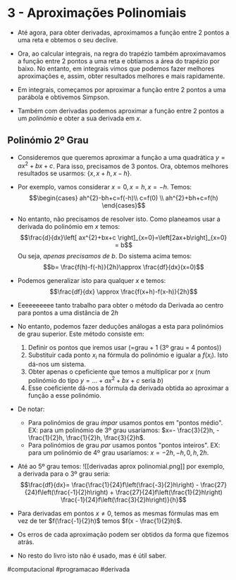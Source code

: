 # 3 - Aproximações Polinomiais
- Até agora, para obter derivadas, aproximamos a função entre 2 pontos a uma reta e obtemos o seu declive.
- Ora, ao calcular integrais, na regra do trapézio também aproximavamos a função entre 2 pontos a uma reta e obtíamos a área do trapézio por baixo. No entanto, em integrais vimos que podemos fazer melhores aproximações e, assim, obter resultados melhores e mais rapidamente.

- Em integrais, começamos por aproximar a função entre 2 pontos a uma parábola e obtivemos Simpson.
- Também com derivadas podemos aproximar a função entre 2 pontos a um *polinómio* e obter a sua derivada em $x$.


## Polinómio 2º Grau
- Consideremos que queremos aproximar a função a uma quadrática $y=ax^{2}+bx+c$. Para isso, precisamos de 3 pontos. Ora, obtemos melhores resultados se usarmos: $\{x, x+h, x-h\}$.
- Por exemplo, vamos considerar $x=0, x=h, x=-h$. Temos:
$$\begin{cases} ah^{2}-bh+c=f(-h)\\ c=f(0) \\ ah^{2}+bh+c=f(h) \end{cases}$$
- No entanto, não precisamos de resolver isto. Como planeamos usar a derivada do polinómio em $x$ temos:
$$\frac{d}{dx}\left[ ax^{2}+bx+c \right]_{x=0}=\left[2ax+b\right]_{x=0} = b$$
Ou seja, _apenas precisamos de b_. Do sistema acima temos:
$$b= \frac{f(h)-f(-h)}{2h}\approx \frac{df}{dx}(x=0)$$
- Podemos generalizar isto para qualquer $x$ e temos:
$$\frac{df}{dx} \approx \frac{f(x+h)-f(x-h)}{2h}$$
- Eeeeeeeeee tanto trabalho para obter o método da Derivada ao centro para pontos a uma distância de $2h$

- No entanto, podemos fazer deduções análogas a esta para polinómios de grau superior. Este método consiste em:
    1. Definir os pontos que iremos usar (=grau + 1 (3º grau = 4 pontos))
    2. Substituir cada ponto $x_{i}$ na fórmula do polinómio e igualar a $f(x_{i})$. Isto dá-nos um sistema.
    3. Obter apenas o cpeficiente que temos a multiplicar por $x$ (num polinómio do tipo $y= \dots + ax^{2}+bx+c$ seria $b$)
    4. Esse coeficiente dá-nos a fórmula da derivada obtida ao aproximar a função a esse polinómio.

- De notar:
    - Para polinómios de grau _ímpar_ usamos pontos em "pontos médio". EX: para um polinómio de 3º grau usaríamos: $x=- \frac{3}{2}h, -\frac{1}{2}h, \frac{1}{2}h, \frac{3}{2}h$.
    - Para polinómios de grau _par_ usamos pontos "pontos inteiros". EX: para um polinómio de 4º grau usaríamos: $x=-2h,-h,0,h,2h$.

- Até ao 5º grau temos:
![[derivadas aprox polinomial.png]]
por exemplo, a derivada para o 3º grau seria: $$\frac{df}{dx}= \frac{\frac{1}{24}f\left(\frac{-3}{2}h\right) - \frac{27}{24}f\left(\frac{-1}{2}h\right) + \frac{27}{24}f\left(\frac{1}{2}h\right) \frac{-1}{24}f\left(\frac{3}{2}h\right)}{h}$$
- Para derivadas em pontos $x\ne0$, temos as mesmas fórmulas mas em vez de ter $f(\frac{-1}{2}h)$ temos $f(x - \frac{1}{2}h)$.
- Os erros de cada aproximação podem ser obtidos da forma que fizemos atrás.
- No resto do livro isto não é usado, mas é útil saber.

#computacional #programacao #derivada
